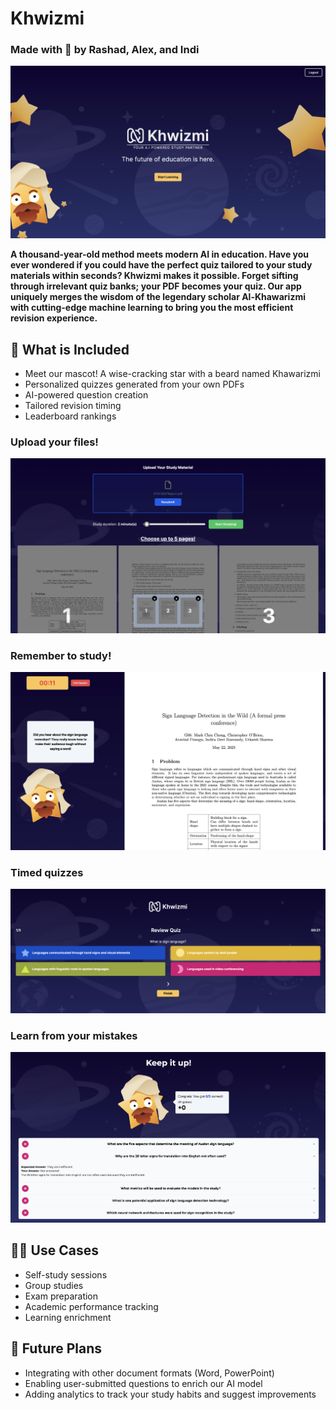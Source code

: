 # Khwizmi
### Made with 🤍 by Rashad, Alex, and Indi

![Image of homepage](/public/homepage.png)

**A thousand-year-old method meets modern AI in education. Have you ever wondered if you could have the perfect quiz tailored to your study materials within seconds? Khwizmi makes it possible. Forget sifting through irrelevant quiz banks; your PDF becomes your quiz. Our app uniquely merges the wisdom of the legendary scholar Al-Khawarizmi with cutting-edge machine learning to bring you the most efficient revision experience.**


## 💫 What is Included
- Meet our mascot! A wise-cracking star with a beard named Khawarizmi
- Personalized quizzes generated from your own PDFs
- AI-powered question creation
- Tailored revision timing
- Leaderboard rankings

### Upload your files!
![Image of upload page](/public/upload_page.png)


### Remember to study!
![Image of homepage](/public/jokes.png)


### Timed quizzes
![Image of homepage](/public/quiz.png)


### Learn from your mistakes
![Image of homepage](/public/review_quiz.png)

## 🧑‍💻 Use Cases
- Self-study sessions
- Group studies
- Exam preparation
- Academic performance tracking
- Learning enrichment


## 🔮 Future Plans
- Integrating with other document formats (Word, PowerPoint)
- Enabling user-submitted questions to enrich our AI model
- Adding analytics to track your study habits and suggest improvements